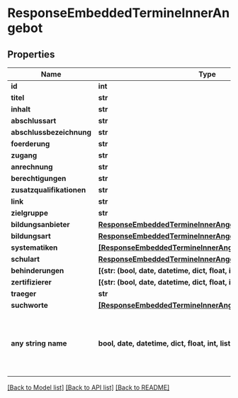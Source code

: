 # ResponseEmbeddedTermineInnerAngebot


## Properties
Name | Type | Description | Notes
------------ | ------------- | ------------- | -------------
**id** | **int** |  | [optional] 
**titel** | **str** |  | [optional] 
**inhalt** | **str** |  | [optional] 
**abschlussart** | **str** |  | [optional] 
**abschlussbezeichnung** | **str** |  | [optional] 
**foerderung** | **str** |  | [optional] 
**zugang** | **str** |  | [optional] 
**anrechnung** | **str** |  | [optional] 
**berechtigungen** | **str** |  | [optional] 
**zusatzqualifikationen** | **str** |  | [optional] 
**link** | **str** |  | [optional] 
**zielgruppe** | **str** |  | [optional] 
**bildungsanbieter** | [**ResponseEmbeddedTermineInnerAngebotBildungsanbieter**](ResponseEmbeddedTermineInnerAngebotBildungsanbieter.md) |  | [optional] 
**bildungsart** | [**ResponseEmbeddedTermineInnerAngebotBildungsart**](ResponseEmbeddedTermineInnerAngebotBildungsart.md) |  | [optional] 
**systematiken** | [**[ResponseEmbeddedTermineInnerAngebotSystematikenInner]**](ResponseEmbeddedTermineInnerAngebotSystematikenInner.md) |  | [optional] 
**schulart** | [**ResponseEmbeddedTermineInnerAngebotSchulart**](ResponseEmbeddedTermineInnerAngebotSchulart.md) |  | [optional] 
**behinderungen** | **[{str: (bool, date, datetime, dict, float, int, list, str, none_type)}]** |  | [optional] 
**zertifizierer** | **[{str: (bool, date, datetime, dict, float, int, list, str, none_type)}]** |  | [optional] 
**traeger** | **str** |  | [optional] 
**suchworte** | [**[ResponseEmbeddedTermineInnerAngebotSuchworteInner]**](ResponseEmbeddedTermineInnerAngebotSuchworteInner.md) |  | [optional] 
**any string name** | **bool, date, datetime, dict, float, int, list, str, none_type** | any string name can be used but the value must be the correct type | [optional]

[[Back to Model list]](../README.md#documentation-for-models) [[Back to API list]](../README.md#documentation-for-api-endpoints) [[Back to README]](../README.md)



